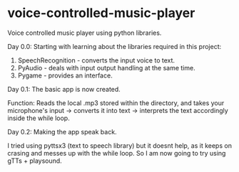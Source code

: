 # voice-controlled-music-player
Voice controlled music player using python libraries.

Day 0.0: Starting with learning about the libraries required in this project:
1. SpeechRecognition - converts the input voice to text.
2. PyAudio - deals with input output handling at the same time.
3. Pygame - provides an interface.

Day 0.1: The basic app is now created.

Function: Reads the local .mp3 stored within the directory, and takes your microphone's input -> converts it into text -> interprets the text accordingly inside the while loop.

Day 0.2: Making the app speak back.

I tried using pyttsx3 (text to speech library) but it doesnt help, as it keeps on crasing and messes up with the while loop. So I am now going to try using gTTs + playsound.
